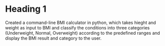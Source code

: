 # Heading 1

Created a command-line BMI calculator in python, which takes hieght and weight as input to BMI and classify the conditions into three categories (Underweight, Normal, Overweight) according to the predefined ranges and display the BMI result and category to the user.
